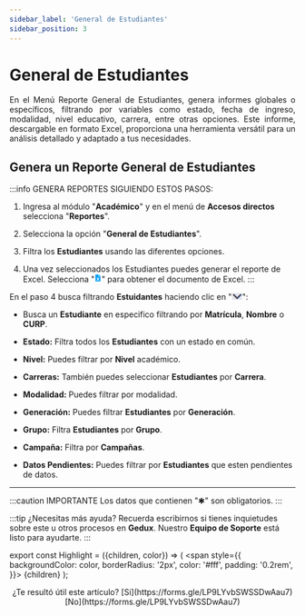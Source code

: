 ```yaml
---
sidebar_label: 'General de Estudiantes'
sidebar_position: 3
---
```


# General de Estudiantes

<div align="justify">En el Menú Reporte General de Estudiantes, genera informes globales o específicos, filtrando por variables como estado, fecha de ingreso, modalidad, nivel educativo, carrera, entre otras opciones. Este informe, descargable en formato Excel, proporciona una herramienta versátil para un análisis detallado y adaptado a tus necesidades.</div>

## Genera un Reporte General de Estudiantes

:::info GENERA REPORTES SIGUIENDO ESTOS PASOS:

1. Ingresa al módulo "**Académico**" y en el menú de **Accesos directos** selecciona "**Reportes**".

2. Selecciona la opción "**General de Estudiantes**".

3. Filtra los **Estudiantes** usando las diferentes opciones.

4. Una vez seleccionados los Estudiantes puedes generar el reporte de Excel. Selecciona "![](./img/IcoExl.png)" para obtener el documento de Excel.
:::
 
En el paso 4 busca filtrando **Estuidantes** haciendo clic en "![](./img/IcoFil.png)":

* Busca un **Estudiante** en especifico filtrando por **Matrícula**, **Nombre** o **CURP**.

* **Estado:** Filtra todos los **Estudiantes** con un estado en común.

* **Nivel:** Puedes filtrar por **Nivel** académico.

* **Carreras:** También puedes seleccionar **Estudiantes** por **Carrera**.

* **Modalidad:** Puedes filtrar por modalidad.

* **Generación:** Puedes filtrar **Estudiantes** por **Generación**.

* **Grupo:** Filtra **Estudiantes** por **Grupo**.

* **Campaña:** Filtra por **Campañas**.

* **Datos Pendientes:** Puedes filtrar por **Estudiantes** que esten pendientes de datos.
___

:::caution IMPORTANTE
Los datos que contienen "✱" son obligatorios.
:::

:::tip ¿Necesitas más ayuda?
Recuerda escribirnos si tienes inquietudes sobre este u otros procesos en **Gedux**. Nuestro **Equipo de Soporte** está listo para ayudarte.
:::

export const Highlight = ({children, color}) => (
  <span
    style={{
      backgroundColor: color,
      borderRadius: '2px',
      color: '#fff',
      padding: '0.2rem',
    }}>
    {children}
  </span>
);

<center>¿Te resultó útil este artículo? <Highlight color="#B0AEAC">[Si](https://forms.gle/LP9LYvbSWSSDwAau7)</Highlight> <Highlight color="#B0AEAC">[No](https://forms.gle/LP9LYvbSWSSDwAau7)</Highlight> </center>